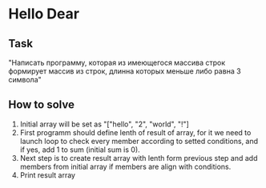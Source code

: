 # Hello Dear

## Task
"Написать программу, которая из имеющегося массива строк формирует массив из строк, длинна которых меньше либо равна 3 символа"

## How to solve
1. Initial array will be set as "["hello", "2", "world", "!"]
2. First programm should define lenth of result of array, for it we need to launch loop to check every member according to setted conditions, and if yes, add 1 to sum (initial sum is 0).
3. Next step is to create result array with lenth form previous step and add members from initial array if members are align with conditions.
4. Print result array